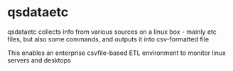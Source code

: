 # qsdataetc
qsdataetc collects info from various sources on a linux box - mainly etc files, but also some commands, and outputs it into csv-formatted file

This enables an enterprise csvfile-based ETL environment to monitor linux servers and desktops
